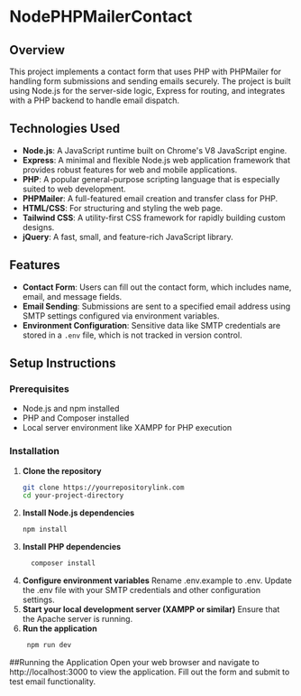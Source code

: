 # NodePHPMailerContact


## Overview
This project implements a contact form that uses PHP with PHPMailer for handling form submissions and sending emails securely. The project is built using Node.js for the server-side logic, Express for routing, and integrates with a PHP backend to handle email dispatch.

## Technologies Used
- **Node.js**: A JavaScript runtime built on Chrome's V8 JavaScript engine.
- **Express**: A minimal and flexible Node.js web application framework that provides robust features for web and mobile applications.
- **PHP**: A popular general-purpose scripting language that is especially suited to web development.
- **PHPMailer**: A full-featured email creation and transfer class for PHP.
- **HTML/CSS**: For structuring and styling the web page.
- **Tailwind CSS**: A utility-first CSS framework for rapidly building custom designs.
- **jQuery**: A fast, small, and feature-rich JavaScript library.

## Features
- **Contact Form**: Users can fill out the contact form, which includes name, email, and message fields.
- **Email Sending**: Submissions are sent to a specified email address using SMTP settings configured via environment variables.
- **Environment Configuration**: Sensitive data like SMTP credentials are stored in a `.env` file, which is not tracked in version control.


## Setup Instructions

### Prerequisites
- Node.js and npm installed
- PHP and Composer installed
- Local server environment like XAMPP for PHP execution

### Installation
1. **Clone the repository**
   ```bash
   git clone https://yourrepositorylink.com
   cd your-project-directory
2. **Install Node.js dependencies**
   ```bash
   npm install
3. **Install PHP dependencies**
   ```bash
     composer install
4. **Configure environment variables**
   Rename .env.example to .env.
   Update the .env file with your SMTP credentials and other configuration settings.
5. **Start your local development server (XAMPP or similar)**
   Ensure that the Apache server is running.
6. **Run the application**
   ```bash
    npm run dev
##Running the Application
Open your web browser and navigate to http://localhost:3000 to view the application.
Fill out the form and submit to test email functionality.
